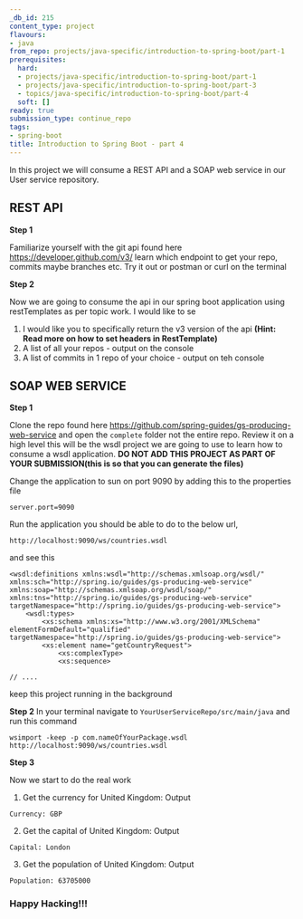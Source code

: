 ```yaml
---
_db_id: 215
content_type: project
flavours:
- java
from_repo: projects/java-specific/introduction-to-spring-boot/part-1
prerequisites:
  hard:
  - projects/java-specific/introduction-to-spring-boot/part-1
  - projects/java-specific/introduction-to-spring-boot/part-3
  - topics/java-specific/introduction-to-spring-boot/part-4
  soft: []
ready: true
submission_type: continue_repo
tags:
- spring-boot
title: Introduction to Spring Boot - part 4
---
```


In this project we will consume a REST API and a SOAP web service in our User service repository.

## REST API

**Step 1**

Familiarize yourself with the git api found here https://developer.github.com/v3/ learn which endpoint to get your repo, commits maybe branches etc. Try it out or postman or curl on the terminal

**Step 2**

Now we are going to consume the api in our spring boot application using restTemplates as per topic work. I would like to se

1. I would like you to specifically return the v3 version of the api **(Hint: Read more on how to set headers in RestTemplate)**
2. A list of all your repos - output on the console
3. A list of commits in 1 repo of your choice - output on teh console

## SOAP WEB SERVICE

**Step 1**

Clone the repo found here https://github.com/spring-guides/gs-producing-web-service and open the `complete` folder not the entire repo. Review it on a high level this will be the wsdl project we are going to use to learn how to consume a wsdl application. **DO NOT ADD THIS PROJECT AS PART OF YOUR SUBMISSION(this is so that you can generate the files)**

Change the application to sun on port 9090 by adding this to the properties file

```
server.port=9090

```

Run the application you should be able to do to the below url,

```
http://localhost:9090/ws/countries.wsdl

```

and see this

```
<wsdl:definitions xmlns:wsdl="http://schemas.xmlsoap.org/wsdl/" xmlns:sch="http://spring.io/guides/gs-producing-web-service" xmlns:soap="http://schemas.xmlsoap.org/wsdl/soap/" xmlns:tns="http://spring.io/guides/gs-producing-web-service" targetNamespace="http://spring.io/guides/gs-producing-web-service">
    <wsdl:types>
        <xs:schema xmlns:xs="http://www.w3.org/2001/XMLSchema" elementFormDefault="qualified" targetNamespace="http://spring.io/guides/gs-producing-web-service">
        <xs:element name="getCountryRequest">
            <xs:complexType>
            <xs:sequence>

// ....

```

keep this project running in the background

**Step 2**
In your terminal navigate to `YourUserServiceRepo/src/main/java` and run this command

```
wsimport -keep -p com.nameOfYourPackage.wsdl http://localhost:9090/ws/countries.wsdl

```

**Step 3**

Now we start to do the real work

1. Get the currency for United Kingdom: Output

```
Currency: GBP

```

2. Get the capital of United Kingdom: Output

```
Capital: London

```

3. Get the population of United Kingdom: Output

```
Population: 63705000

```

### Happy Hacking!!!